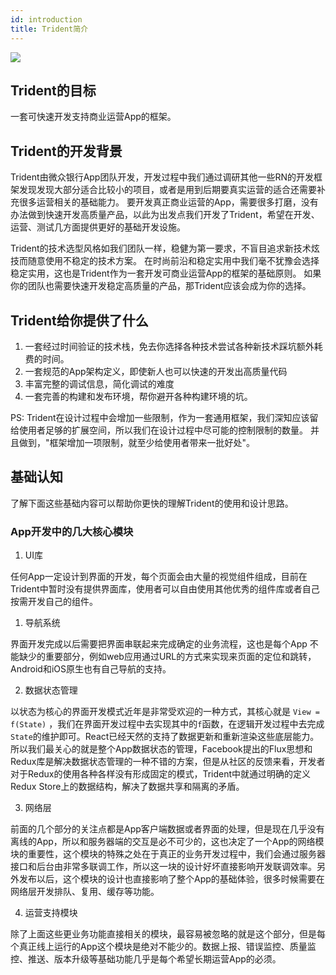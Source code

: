 ```yaml
---
id: introduction
title: Trident简介
---
```

[![](https://img.shields.io/badge/node-%3E%3D8.3.0-brightgreen.svg)](https://nodejs.org/en/)

## Trident的目标
一套可快速开发支持商业运营App的框架。

## Trident的开发背景
Trident由微众银行App团队开发，开发过程中我们通过调研其他一些RN的开发框架发现发现大部分适合比较小的项目，或者是用到后期要真实运营的适合还需要补充很多运营相关的基础能力。
要开发真正商业运营的App，需要很多打磨，没有办法做到快速开发高质量产品，以此为出发点我们开发了Trident，希望在开发、运营、测试几方面提供更好的基础开发设施。

Trident的技术选型风格如我们团队一样，稳健为第一要求，不盲目追求新技术炫技而随意使用不稳定的技术方案。
在时尚前沿和稳定实用中我们毫不犹豫会选择稳定实用，这也是Trident作为一套开发可商业运营App的框架的基础原则。
如果你的团队也需要快速开发稳定高质量的产品，那Trident应该会成为你的选择。

## Trident给你提供了什么
1. 一套经过时间验证的技术栈，免去你选择各种技术尝试各种新技术踩坑额外耗费的时间。
2. 一套规范的App架构定义，即使新人也可以快速的开发出高质量代码
3. 丰富完整的调试信息，简化调试的难度
4. 一套完善的构建和发布环境，帮你避开各种构建环境的坑。

PS: Trident在设计过程中会增加一些限制，作为一套通用框架，我们深知应该留给使用者足够的扩展空间，所以我们在设计过程中尽可能的控制限制的数量。
并且做到，"框架增加一项限制，就至少给使用者带来一批好处"。


## 基础认知
了解下面这些基础内容可以帮助你更快的理解Trident的使用和设计思路。
### App开发中的几大核心模块
1. UI库

任何App一定设计到界面的开发，每个页面会由大量的视觉组件组成，目前在Trident中暂时没有提供界面库，使用者可以自由使用其他优秀的组件库或者自己按需开发自己的组件。

1. 导航系统

界面开发完成以后需要把界面串联起来完成确定的业务流程，这也是每个App 不能缺少的重要部分，例如web应用通过URL的方式来实现来页面的定位和跳转，
Android和iOS原生也有自己导航的支持。

2. 数据状态管理

以状态为核心的界面开发模式近年是非常受欢迎的一种方式，其核心就是 `View = f(State)` ，我们在界面开发过程中去实现其中的`f`函数，在逻辑开发过程中去完成 `State`的维护即可。React已经天然的支持了数据更新和重新渲染这些底层能力。所以我们最关心的就是整个App数据状态的管理，Facebook提出的Flux思想和Redux库是解决数据状态管理的一种不错的方案，但是从社区的反馈来看，开发者对于Redux的使用各种各样没有形成固定的模式，Trident中就通过明确的定义Redux Store上的数据结构，解决了数据共享和隔离的矛盾。

3. 网络层

前面的几个部分的关注点都是App客户端数据或者界面的处理，但是现在几乎没有离线的App，所以和服务器端的交互是必不可少的，这也决定了一个App的网络模块的重要性，这个模块的特殊之处在于真正的业务开发过程中，我们会通过服务器接口和后台由非常多联调工作，所以这一块的设计好坏直接影响开发联调效率。另外发布以后，这个模块的设计也直接影响了整个App的基础体验，很多时候需要在网络层开发排队、复用、缓存等功能。

4. 运营支持模块

除了上面这些更业务功能直接相关的模块，最容易被忽略的就是这个部分，但是每个真正线上运行的App这个模块是绝对不能少的。数据上报、错误监控、质量监控、推送、版本升级等基础功能几乎是每个希望长期运营App的必须。